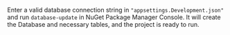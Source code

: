 Enter a valid database connection string in `"appsettings.Development.json"` and run `database-update` in NuGet Package Manager Console.
It will create the Database and necessary tables, and the project is ready to run.
